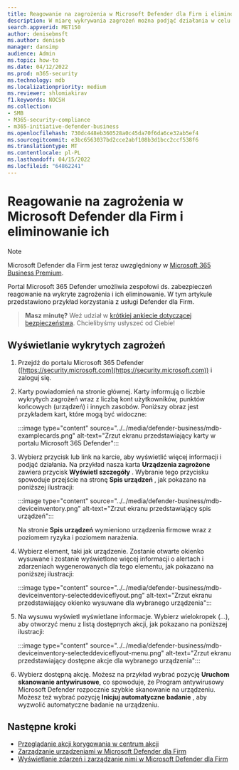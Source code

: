 ```yaml
---
title: Reagowanie na zagrożenia w Microsoft Defender dla Firm i eliminowanie ich
description: W miarę wykrywania zagrożeń można podjąć działania w celu reagowania na te zagrożenia i ich eliminowania.
search.appverid: MET150
author: denisebmsft
ms.author: deniseb
manager: dansimp
audience: Admin
ms.topic: how-to
ms.date: 04/12/2022
ms.prod: m365-security
ms.technology: mdb
ms.localizationpriority: medium
ms.reviewer: shlomiakirav
f1.keywords: NOCSH
ms.collection:
- SMB
- M365-security-compliance
- m365-initiative-defender-business
ms.openlocfilehash: 730dc448eb360528a0c45da70f6da6ce32ab5ef4
ms.sourcegitcommit: e3bc6563037bd2cce2abf108b3d1bcc2ccf538f6
ms.translationtype: MT
ms.contentlocale: pl-PL
ms.lasthandoff: 04/15/2022
ms.locfileid: "64862241"
---
```

# <a name="respond-to-and-mitigate-threats-in-microsoft-defender-for-business"></a>Reagowanie na zagrożenia w Microsoft Defender dla Firm i eliminowanie ich

> [!NOTE]
> Microsoft Defender dla Firm jest teraz uwzględniony w [Microsoft 365 Business Premium](../../business-premium/index.md). 

Portal Microsoft 365 Defender umożliwia zespołowi ds. zabezpieczeń reagowanie na wykryte zagrożenia i ich eliminowanie. W tym artykule przedstawiono przykład korzystania z usługi Defender dla Firm.

>
> **Masz minutę?**
> Weź udział w <a href="https://microsoft.qualtrics.com/jfe/form/SV_0JPjTPHGEWTQr4y" target="_blank">krótkiej ankiecie dotyczącej bezpieczeństwa</a>. Chcielibyśmy usłyszeć od Ciebie!
>

## <a name="view-detected-threats"></a>Wyświetlanie wykrytych zagrożeń

1. Przejdź do portalu Microsoft 365 Defender ([https://security.microsoft.com](https://security.microsoft.com)) i zaloguj się.

2. Karty powiadomień na stronie głównej. Karty informują o liczbie wykrytych zagrożeń wraz z liczbą kont użytkowników, punktów końcowych (urządzeń) i innych zasobów. Poniższy obraz jest przykładem kart, które mogą być widoczne:

   :::image type="content" source="../../media/defender-business/mdb-examplecards.png" alt-text="Zrzut ekranu przedstawiający karty w portalu Microsoft 365 Defender":::

3. Wybierz przycisk lub link na karcie, aby wyświetlić więcej informacji i podjąć działania. Na przykład nasza karta **Urządzenia zagrożone** zawiera przycisk **Wyświetl szczegóły** . Wybranie tego przycisku spowoduje przejście na stronę **Spis urządzeń** , jak pokazano na poniższej ilustracji:

   :::image type="content" source="../../media/defender-business/mdb-deviceinventory.png" alt-text="Zrzut ekranu przedstawiający spis urządzeń":::

   Na stronie **Spis urządzeń** wymieniono urządzenia firmowe wraz z poziomem ryzyka i poziomem narażenia.

4. Wybierz element, taki jak urządzenie. Zostanie otwarte okienko wysuwane i zostanie wyświetlone więcej informacji o alertach i zdarzeniach wygenerowanych dla tego elementu, jak pokazano na poniższej ilustracji:  

   :::image type="content" source="../../media/defender-business/mdb-deviceinventory-selecteddeviceflyout.png" alt-text="Zrzut ekranu przedstawiający okienko wysuwane dla wybranego urządzenia":::

5. Na wysuwu wyświetl wyświetlane informacje. Wybierz wielokropek (...), aby otworzyć menu z listą dostępnych akcji, jak pokazano na poniższej ilustracji: 

   :::image type="content" source="../../media/defender-business/mdb-deviceinventory-selecteddeviceflyout-menu.png" alt-text="Zrzut ekranu przedstawiający dostępne akcje dla wybranego urządzenia":::

6. Wybierz dostępną akcję. Możesz na przykład wybrać pozycję **Uruchom skanowanie antywirusowe**, co spowoduje, że Program antywirusowy Microsoft Defender rozpocznie szybkie skanowanie na urządzeniu. Możesz też wybrać pozycję **Inicjuj automatyczne badanie** , aby wyzwolić automatyczne badanie na urządzeniu.

## <a name="next-steps"></a>Następne kroki

- [Przeglądanie akcji korygowania w centrum akcji](mdb-review-remediation-actions.md)
- [Zarządzanie urządzeniami w Microsoft Defender dla Firm](mdb-manage-devices.md)
- [Wyświetlanie zdarzeń i zarządzanie nimi w Microsoft Defender dla Firm](mdb-view-manage-incidents.md)